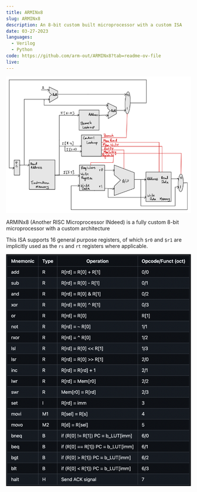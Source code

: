 ```yaml
---
title: ARMINx8
slug: ARMINx8
description: An 8-bit custom built microprocessor with a custom ISA
date: 03-27-2023
languages:
  - Verilog
  - Python
code: https://github.com/arm-out/ARMINx8?tab=readme-ov-file
live:
---
```


![ARMINx8 header image](images/ARMINx8/header.png)
<br>

ARMINx8 (Another RISC Microprocessor INdeed) is a fully custom 8-bit microprocessor with a custom architecture
<br>

This ISA supports 16 general purpose registers, of which `$r0` and `$r1` are implicitly used as the `rs` and `rt` registers where applicable.
<br>

![ARMINx8 ISA](images/ARMINx8/ISA.png)
